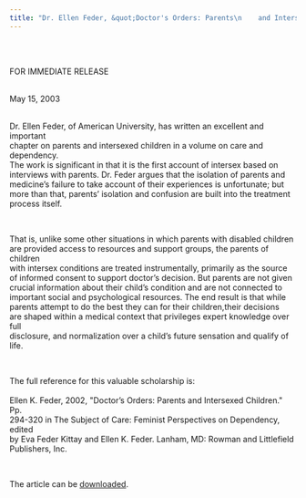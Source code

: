 ```yaml
---
title: "Dr. Ellen Feder, &quot;Doctor's Orders: Parents\n    and Intersexed Children&quot;"
---
```


<br>

<br>FOR <span class="caps">IMMEDIATE</span> <span class="caps">RELEASE</span>  
  
<br>May 15, 2003<br><p class=m2><br>Dr. Ellen Feder, of American University, has written an excellent and important<br> chapter on parents and intersexed children in a volume on care and dependency.<br> The work is significant in that it is the first account of intersex based on<br> interviews with parents. Dr. Feder argues that the isolation of parents and<br> medicine&#8217;s failure to take account of their experiences is unfortunate; but<br> more than that, parents&#8217; isolation and confusion are built into the treatment<br> process itself.</p><br>

<p class="m2">
  That is, unlike some other situations in which parents with disabled children<br> are provided access to resources and support groups, the parents of children<br> with intersex conditions are treated instrumentally, primarily as the source<br> of informed consent to support doctor&#8217;s decision. But parents are not given<br> crucial information about their child&#8217;s condition and are not connected to<br> important social and psychological resources. The end result is that while<br> parents attempt to do the best they can for their children,their decisions<br> are shaped within a medical context that privileges expert knowledge over full<br> disclosure, and normalization over a child&#8217;s future sensation and qualify of<br> life.
</p><br>

<p class="m2">
  The full reference for this valuable scholarship is:<br /> <br> Ellen K. Feder, 2002, "Doctor&#8217;s Orders: Parents and Intersexed Children." Pp.<br> 294-320 in The Subject of Care: Feminist Perspectives on Dependency, edited<br> by Eva Feder Kittay and Ellen K. Feder. Lanham, MD: Rowman and Littlefield<br> Publishers, Inc.
</p><br>

<p class="m2">
  The article can be <a href="http://www.isna.org/pdf/Doctor%27s_Orders_Feder2002.pdf">downloaded</a>.
</p><br><p class=m2>&nbsp;<br></p><br>